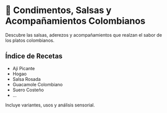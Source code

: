 # 🥣 Condimentos, Salsas y Acompañamientos Colombianos

Descubre las salsas, aderezos y acompañamientos que realzan el sabor de los platos colombianos.

## Índice de Recetas
- Ají Picante
- Hogao
- Salsa Rosada
- Guacamole Colombiano
- Suero Costeño
- ...

Incluye variantes, usos y análisis sensorial.
